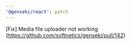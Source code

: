```yaml
---
'@genseki/react': patch
---
```


[Fix] Media file uploader not working (https://github.com/softnetics/genseki/pull/142)
